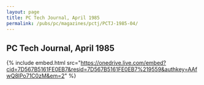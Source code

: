 ```yaml
---
layout: page
title: PC Tech Journal, April 1985
permalink: /pubs/pc/magazines/pctj/PCTJ-1985-04/
---
```


PC Tech Journal, April 1985
---------------------------

{% include embed.html src="https://onedrive.live.com/embed?cid=7D567B5161FE0EB7&resid=7D567B5161FE0EB7%219559&authkey=AAfwQ8lPo71C0zM&em=2" %}
